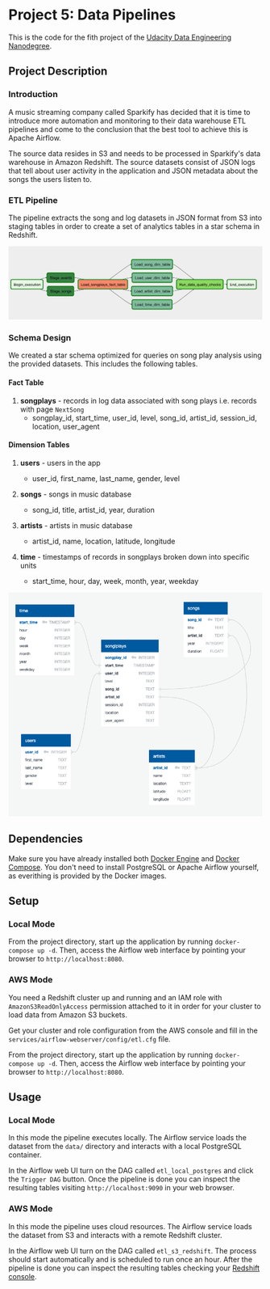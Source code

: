 # Project 5: Data Pipelines
This is the code for the fith project of the [Udacity Data Engineering Nanodegree](https://www.udacity.com/course/data-engineer-nanodegree--nd027).

## Project Description
### Introduction
A music streaming company called Sparkify has decided that it is time to introduce more automation and monitoring to their data warehouse ETL pipelines and come to the conclusion that the best tool to achieve this is Apache Airflow.

The source data resides in S3 and needs to be processed in Sparkify's data warehouse in Amazon Redshift. The source datasets consist of JSON logs that tell about user activity in the application and JSON metadata about the songs the users listen to.

### ETL Pipeline
The pipeline extracts the song and log datasets in JSON format from S3 into staging tables in order to create a set of analytics tables in a star schema in Redshift.

![Data Warehouse ERD](images/data_pipeline.png)

### Schema Design
We created a star schema optimized for queries on song play analysis using the provided datasets. This includes the following tables.

#### Fact Table
1. **songplays** - records in log data associated with song plays i.e. records with page `NextSong`
    + songplay_id, start_time, user_id, level, song_id, artist_id, session_id, location, user_agent

#### Dimension Tables
1. **users** - users in the app
    + user_id, first_name, last_name, gender, level

2. **songs** - songs in music database
    + song_id, title, artist_id, year, duration

3. **artists** - artists in music database
    + artist_id, name, location, latitude, longitude

4. **time** - timestamps of records in songplays broken down into specific units
    + start_time, hour, day, week, month, year, weekday

![Data Warehouse ERD](images/data_warehouse_erd.png)

## Dependencies
Make sure you have already installed both [Docker Engine](https://docs.docker.com/engine/install/) and [Docker Compose](https://docs.docker.com/compose/install/). You don't need to install PostgreSQL or Apache Airflow yourself, as everithing is provided by the Docker images.

## Setup
### Local Mode
From the project directory, start up the application by running `docker-compose up -d`. Then, access the Airflow web interface by pointing your browser to `http://localhost:8080`.

### AWS Mode
You need a Redshift cluster up and running and an IAM role with `AmazonS3ReadOnlyAccess` permission attached to it in order for your cluster to load data from Amazon S3 buckets.

Get your cluster and role configuration from the AWS console and fill in the `services/airflow-webserver/config/etl.cfg` file.

From the project directory, start up the application by running `docker-compose up -d`. Then, access the Airflow web interface by pointing your browser to `http://localhost:8080`.

## Usage
### Local Mode
In this mode the pipeline executes locally. The Airflow service loads the dataset from the `data/` directory and interacts with a local PostgreSQL container.

In the Airflow web UI turn on the DAG called `etl_local_postgres` and click the `Trigger DAG` button. Once the pipeline is done you can inspect the resulting tables visiting `http://localhost:9090` in your web browser.

### AWS Mode
In this mode the pipeline uses cloud resources. The Airflow service loads the dataset from S3 and interacts with a remote Redshift cluster.

In the Airflow web UI turn on the DAG called `etl_s3_redshift`. The process should start automatically and is scheduled to run once an hour. After the pipeline is done you can inspect the resulting tables checking your [Redshift console](https://console.aws.amazon.com/redshift).
